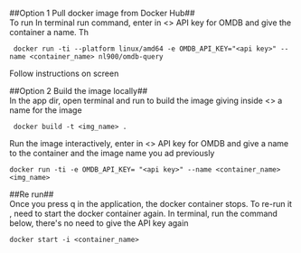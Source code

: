 ##Option 1 Pull docker image from Docker Hub##</br>
To run
In terminal run command, enter in <> API key for OMDB and give the container a name.
Th
```shell
 docker run -ti --platform linux/amd64 -e OMDB_API_KEY="<api key>" --name <container_name> nl900/omdb-query
 ```
Follow instructions on screen

##Option 2 Build the image locally##</br>
In the app dir, open terminal and run to build the image giving inside <> a name for the image
```shell
 docker build -t <img_name> . 
 ```

Run the image interactively, enter in <> API key for OMDB and give a name to the container and the image name you ad previously
```shell
docker run -ti -e OMDB_API_KEY= "<api key>" --name <container_name> <img_name>
```

##Re run##</br>
Once you press q in the application, the docker container stops.
To re-run it , need to start the docker container again.
In terminal, run the command below, there's no need to give the API key again
```shell
docker start -i <container_name>
```
